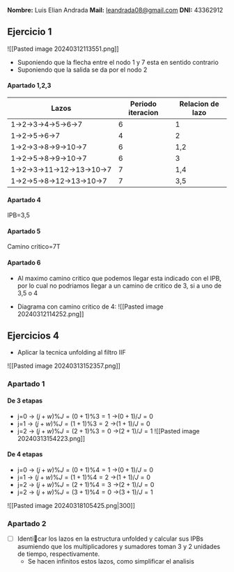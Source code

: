 **Nombre:** Luis Elian Andrada
**Mail:** leandrada08@gmail.com
**DNI:** 43362912

## Ejercicio 1
![[Pasted image 20240312113551.png]]
- Suponiendo que la flecha entre el nodo 1 y 7 esta en sentido contrario
- Suponiendo que la salida se da por el nodo 2

#### Apartado 1,2,3

| Lazos               | Periodo iteracion | Relacion de lazo |
| ------------------- | ----------------- | ---------------- |
| 1→2→3→4→5→6→7       | 6                 | 1                |
| 1→2→5→6→7           | 4                 | 2                |
| 1→2→3→8→9→10→7      | 6                 | 1,2              |
| 1→2→5→8→9→10→7      | 6                 | 3                |
| 1→2→3→11→12→13→10→7 | 7                 | 1,4              |
| 1→2→5→8→12→13→10→7  | 7                 | 3,5              |

#### Apartado 4

IPB=3,5

#### Apartado 5

Camino critico=7T

#### Apartado 6

- Al maximo camino critico que podemos llegar esta indicado con el IPB, por lo cual no podriamos llegar a un camino de critico de 3, si a uno de 3,5 o 4

- Diagrama con camino critico de 4:
![[Pasted image 20240312114252.png]]



## Ejercicios 4
- Aplicar la tecnica unfolding al filtro IIF

![[Pasted image 20240313152357.png]]
### Apartado 1
#### De 3 etapas
- j=0 → $(j+w)\%J=(0+1)\%3=1$ →$(0+1)/J=0$
- j=1 → $(j+w)\%J=(1+1)\%3=2$ →$(1+1)/J=0$
- j=2 → $(j+w)\%J=(2+1)\%3=0$ →$(2+1)/J=1$ 
![[Pasted image 20240313154223.png]]


#### De 4 etapas
- j=0 → $(j+w)\%J=(0+1)\%4=1$ →$(0+1)/J=0$
- j=1 → $(j+w)\%J=(1+1)\%4=2$ →$(1+1)/J=0$
- j=2 → $(j+w)\%J=(2+1)\%4=3$ →$(2+1)/J=0$ 
- j=2 → $(j+w)\%J=(3+1)\%4=0$ →$(3+1)/J=1$ 

![[Pasted image 20240318105425.png|300]]



### Apartado 2
- [ ] Identicar los lazos en la estructura unfolded y calcular sus IPBs asumiendo que los multiplicadores y sumadores toman 3 y 2 unidades de tiempo, respectivamente.
	- Se hacen infinitos estos lazos, como simplificar el analisis